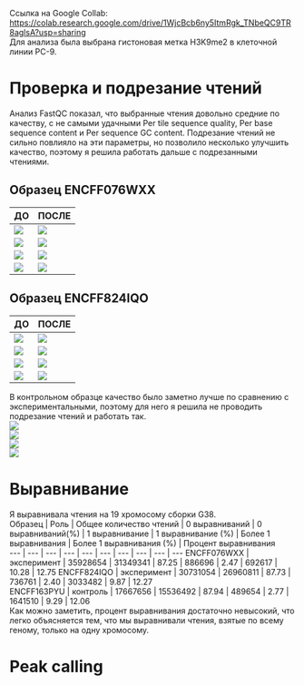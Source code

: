 Ссылка на Google Collab: https://colab.research.google.com/drive/1WjcBcb6ny5ItmRgk_TNbeQC9TR8aglsA?usp=sharing  
Для анализа была выбрана гистоновая метка H3K9me2 в клеточной линии PC-9.  
# Проверка и подрезание чтений  
Анализ FastQC показал, что выбранные чтения довольно средние по качеству, с не самыми удачными Per tile sequence quality, Per base sequence content и Per sequence GC content. Подрезание чтений не сильно повлияло на эти параметры, но позволило несколько улучшить качество, поэтому я решила работать дальше с подрезанными чтениями.  
## Образец ENCFF076WXX  
ДО | ПОСЛЕ  
--- | ----  
![](data/WXX1.png) | ![](data/WXXT1.png)   
![](data/WXX2.png) | ![](data/WXXT2.png)   
![](data/WXX3.png) | ![](data/WXXT3.png)   
![](data/WXX4.png) | ![](data/WXXT4.png)   
## Образец ENCFF824IQO  
ДО | ПОСЛЕ  
--- | ----  
![](data/IQO1.png) | ![](data/IQOT1.png)   
![](data/IQO2.png) | ![](data/IQOT2.png)   
![](data/IQO3.png) | ![](data/IQOT3.png)   
![](data/IQO4.png) | ![](data/IQOT4.png)  

В контрольном образце качество было заметно лучше по сравнению с экспериментальными, поэтому для него я решила не проводить подрезание чтений и работать так.  
![](data/control1.png)  
![](data/control2.png)  
![](data/control3.png)  
![](data/control4.png)  
  
# Выравнивание  
Я выравнивала чтения на 19 хромосому сборки G38.  
Образец | Роль | Общее количество чтений | 0 выравниваний | 0 выравниваний(%) | 1 выравнивание | 1 выравнивание (%) | Более 1 выравнивания | Более 1 выравнивания (%) | Процент выравнивания  
--- | --- | --- | --- | --- | --- | --- | --- | --- | --- 
ENCFF076WXX | эксперимент | 35928654 | 31349341 | 87.25 | 886696 | 2.47 | 692617 | 10.28 | 12.75 
ENCFF824IQO | эксперимент | 30731054 | 26960811 | 87.73 | 736761 | 2.40 | 3033482 | 9.87 | 12.27  
ENCFF163PYU | контроль | 17667656 | 15536492 | 87.94 | 489654 | 2.77 | 1641510 | 9.29 | 12.06  
Как можно заметить, процент выравнивания достаточно невысокий, что легко объясняется тем, что мы выравнивали чтения, взятые по всему геному, только на одну хромосому.  
# Peak calling  
